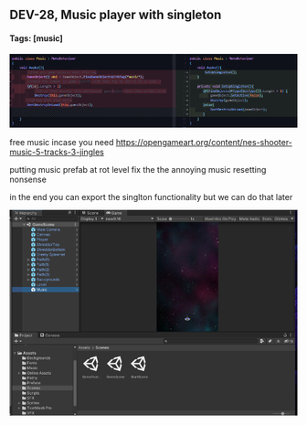 ## DEV-28, Music player with singleton
#### Tags: [music]


![](../images/DEV-28-A.png)

free music incase you need https://opengameart.org/content/nes-shooter-music-5-tracks-3-jingles

putting music prefab at rot level fix the the annoying music resetting nonsense

in the end you can export the singlton functionality but we can do that later

![](../images/DEV-28-B.png)